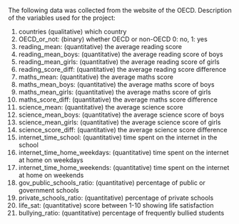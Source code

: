 The following data was collected from the website of the OECD. Description of the variables used for the project:

1. countries (qualitative) which country
2. OECD_or_not: (binary)  whether OECD or non-OECD 0: no, 1: yes
3. reading_mean: (quantitative) the average reading score
4. reading_mean_boys: (quantitative) the average reading score of boys 
5. reading_mean_girls: (quantitative) the average reading score of girls
6. reading_score_diff: (quantitative) the average reading score difference
7. maths_mean: (quantitative) the average maths score 
8. maths_mean_boys: (quantitative) the average maths score of boys
9. maths_mean_girls: (quantitative) the average maths score of girls
10. maths_score_diff: (quantitative) the average maths score difference
11. science_mean: (quantitative) the average science score
12. science_mean_boys: (quantitative) the average science score of boys
13. science_mean_girls: (quantitative) the average science score of girls
14. science_score_diff: (quantitative) the average science score difference
15. internet_time_school: (quantitative) time spent on the internet in the school
16. internet_time_home_weekdays: (quantitative) time spent on the internet at home on weekdays
17. internet_time_home_weekends: (quantitative) time spent on the internet at home on weekends
18. gov_public_schools_ratio: (quantitative) percentage of public or government schools
19. private_schools_ratio: (quantitative) percentage of private schools
20. life_sat: (quantitative) score between 1-10 showing life satisfaction
21. bullying_ratio: (quantitative) percentage of frequently bullied students
